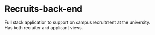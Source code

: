 # Recruits-back-end
Full stack application to support on campus recruitment at the university.
Has both recruiter and applicant views.

